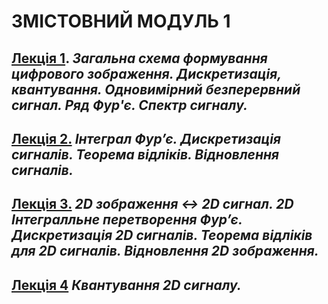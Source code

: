 # **ЗМІСТОВНИЙ МОДУЛЬ 1**
## [**Лекція 1**](/_LEC_/Modulus_1/2021_CG_DIP_Mod_1_Lec_01.pdf). ***Загальна схема формування цифрового зображення. Дискретизація, квантування. Одновимірний безперервний сигнал. Ряд Фур'є. Спектр сигналу.***

## [**Лекція 2.**](/_LEC_/Modulus_1/2021_CG_DIP_Mod_1_Lec_02.pdf) ***Інтеграл Фур’є. Дискретизація сигналів. Теорема відліків. Відновлення сигналів.***

## [**Лекція 3.**](/_LEC_/Modulus_1/2021_CG_DIP_Mod_1_Lec_03.pdf) ***2D зображення <-> 2D сигнал. 2D Інтегралльне перетворення Фур’є. Дискретизація 2D сигналів. Теорема відліків для 2D сигналів. Відновлення 2D зображення.***
## [**Лекція 4**](/_LEC_/Modulus_1/2021_CG_DIP_Mod_1_Lec_04.pdf) ***Квантування 2D сигналу.***
